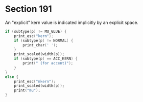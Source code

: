 # Section 191

An "explicit" kern value is indicated implicitly by an explicit space.

```c << Display kern |p| >>=
if (subtype(p) != MU_GLUE) {
    print_esc("kern");
    if (subtype(p) != NORMAL) {
        print_char(' ');
    }
    print_scaled(width(p));
    if (subtype(p) == ACC_KERN) {
        print(" (for accent)");
    }
}
else {
    print_esc("mkern");
    print_scaled(width(p));
    print("mu");
}
```
